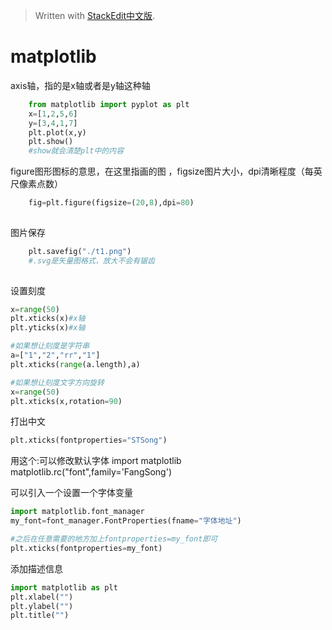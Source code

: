 > Written with [StackEdit中文版](https://stackedit.cn/).

# matplotlib

axis轴，指的是x轴或者是y轴这种轴

```python
	from matplotlib import pyplot as plt
	x=[1,2,5,6]
	y=[3,4,1,7]
	plt.plot(x,y)
	plt.show()
	#show就会清楚plt中的内容
```  
figure图形图标的意思，在这里指画的图 ，figsize图片大小，dpi清晰程度（每英尺像素点数）
```python
	fig=plt.figure(figsize=(20,8),dpi=80)
	
```  
图片保存
```python
	plt.savefig("./t1.png")
	#.svg是矢量图格式，放大不会有锯齿
	
```  
设置刻度
```python
x=range(50)
plt.xticks(x)#x轴
plt.yticks(x)#x轴
```
```python
#如果想让刻度是字符串
a=["1","2","rr","1"]
plt.xticks(range(a.length),a)
```
```python
#如果想让刻度文字方向旋转
x=range(50)
plt.xticks(x,rotation=90)
```

打出中文
```python    
plt.xticks(fontproperties="STSong")

```


用这个:可以修改默认字体
import matplotlib matplotlib.rc("font",family='FangSong')

可以引入一个设置一个字体变量
```python
import matplotlib.font_manager
my_font=font_manager.FontProperties(fname="字体地址")

#之后在任意需要的地方加上fontproperties=my_font即可
plt.xticks(fontproperties=my_font)
```

添加描述信息
```python
import matplotlib as plt
plt.xlabel("")
plt.ylabel("")
plt.title("")
```
<!--stackedit_data:
eyJoaXN0b3J5IjpbMzk3MTY1ODMyLC0xNTcwNDc0NzgxLC0yMD
AxNTAyMDY2LC0xNzQ2NDg1NDk0LC0zODIwODU4NTEsLTUwNzY0
ODI5OSwxNDM1NzYxMiw2ODAzODAzMTIsMTY3NzA3NTY0MywtMj
EzMzU1MjUzMCw2MjA5ODU0MDAsNTc4MjkwNDksLTE4ODQ5MDE0
MTQsNTc4MjkwNDldfQ==
-->